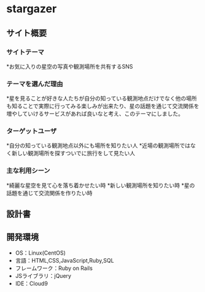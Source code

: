 # stargazer

## サイト概要
### サイトテーマ
*お気に入りの星空の写真や観測場所を共有するSNS

### テーマを選んだ理由
*星を見ることが好きな人たちが自分の知っている観測地点だけでなく他の場所も知ることで実際に行ってみる楽しみが出来たり、星の話題を通じて交流関係を増やしていけるサービスがあれば良いなと考え、このテーマにしました。

### ターゲットユーザ
*自分の知っている観測地点以外にも場所を知りたい人
*近場の観測場所ではなく新しい観測場所を探すついでに旅行をして見たい人

### 主な利用シーン
*綺麗な星空を見て心を落ち着かせたい時
*新しい観測場所を知りたい時
*星の話題を通じて交流関係を作りたい時

## 設計書


## 開発環境
- OS：Linux(CentOS)
- 言語：HTML,CSS,JavaScript,Ruby,SQL
- フレームワーク：Ruby on Rails
- JSライブラリ：jQuery
- IDE：Cloud9